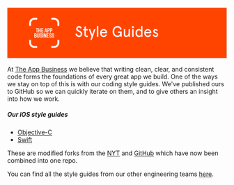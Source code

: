 ![The App Business](/assets/logo.png)

At [The App Business](http://theappbusiness.com) we believe that writing clean, clear, and consistent code forms the foundations of every great app we build. One of the ways we stay on top of this is with our coding style guides. We've published ours to GitHub so we can quickly iterate on them, and to give others an insight into how we work.

##### Our iOS style guides

- [Objective-C](https://github.com/theappbusiness/iOS-Style-Guide/blob/master/objective-c.md)
- [Swift](https://github.com/theappbusiness/iOS-Style-Guide/blob/master/swift.md)


These are modified forks from the [NYT](https://github.com/NYTimes/objective-c-style-guide) and [GitHub](https://github.com/github/swift-style-guide) which have now been combined into one repo.

You can find all the style guides from our other engineering teams [here](https://github.com/theappbusiness?utf8=✓&query=guide).
